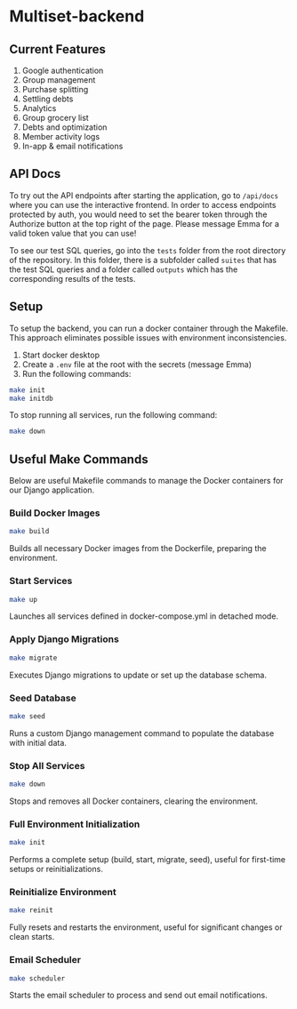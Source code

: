 # Multiset-backend

## Current Features

1. Google authentication
2. Group management
3. Purchase splitting
4. Settling debts
5. Analytics
6. Group grocery list
7. Debts and optimization
8. Member activity logs
9. In-app & email notifications

## API Docs

To try out the API endpoints after starting the application, go to `/api/docs` where you can use the interactive frontend. In order to access endpoints protected by auth, you would need to set the bearer token through the Authorize button at the top right of the page. Please message Emma for a valid token value that you can use!

To see our test SQL queries, go into the `tests` folder from the root directory of the repository. In this folder, there is a subfolder called `suites` that has the test SQL queries and a folder called `outputs` which has the corresponding results of the tests.

## Setup

To setup the backend, you can run a docker container through the Makefile. This approach eliminates possible issues with environment inconsistencies.

1. Start docker desktop
2. Create a `.env` file at the root with the secrets (message Emma)
3. Run the following commands:

```bash
make init
make initdb
```

To stop running all services, run the following command:

```bash
make down
```

## Useful Make Commands

Below are useful Makefile commands to manage the Docker containers for our Django application.

### Build Docker Images

```bash
make build
```

Builds all necessary Docker images from the Dockerfile, preparing the environment.

### Start Services

```bash
make up
```

Launches all services defined in docker-compose.yml in detached mode.

### Apply Django Migrations

```bash
make migrate
```

Executes Django migrations to update or set up the database schema.

### Seed Database

```bash
make seed
```

Runs a custom Django management command to populate the database with initial data.

### Stop All Services

```bash
make down
```

Stops and removes all Docker containers, clearing the environment.

### Full Environment Initialization

```bash
make init
```

Performs a complete setup (build, start, migrate, seed), useful for first-time setups or reinitializations.

### Reinitialize Environment

```bash
make reinit
```

Fully resets and restarts the environment, useful for significant changes or clean starts.

### Email Scheduler

```bash
make scheduler
```

Starts the email scheduler to process and send out email notifications.
